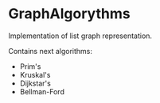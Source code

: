 # GraphAlgorythms
Implementation of list graph representation.

Contains next algorithms:
  - Prim's
  - Kruskal's
  - Dijkstar's
  - Bellman-Ford
